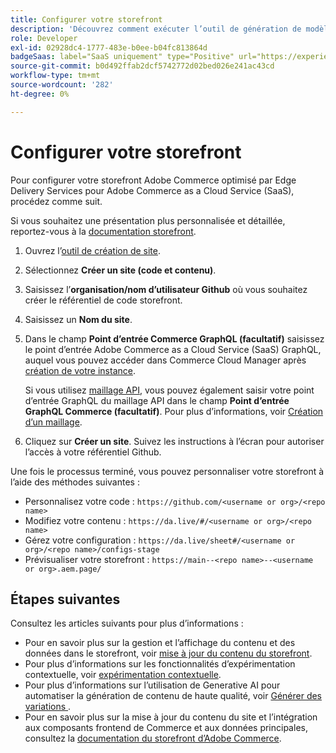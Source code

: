 ```yaml
---
title: Configurer votre storefront
description: 'Découvrez comment exécuter l’outil de génération de modèles automatique pour configurer votre storefront [!DNL Adobe Commerce as a Cloud Service] '
role: Developer
exl-id: 02928dc4-1777-483e-b0ee-b04fc813864d
badgeSaas: label="SaaS uniquement" type="Positive" url="https://experienceleague.adobe.com/en/docs/commerce/user-guides/product-solutions" tooltip="S’applique uniquement aux projets Adobe Commerce as a Cloud Service et Adobe Commerce Optimizer (infrastructure SaaS gérée par Adobe)."
source-git-commit: b0d492ffab2dcf5742772d02bed026e241ac43cd
workflow-type: tm+mt
source-wordcount: '282'
ht-degree: 0%

---
```


# Configurer votre storefront

Pour configurer votre storefront Adobe Commerce optimisé par Edge Delivery Services pour Adobe Commerce as a Cloud Service (SaaS), procédez comme suit.

Si vous souhaitez une présentation plus personnalisée et détaillée, reportez-vous à la [documentation storefront](https://experienceleague.adobe.com/developer/commerce/storefront/get-started/).

1. Ouvrez l’[outil de création de site](https://da.live/app/adobe-commerce/storefront-tools/tools/site-creator/site-creator).

1. Sélectionnez **Créer un site (code et contenu)**.

1. Saisissez l’**organisation/nom d’utilisateur Github** où vous souhaitez créer le référentiel de code storefront.

1. Saisissez un **Nom du site**.

1. Dans le champ **Point d’entrée Commerce GraphQL (facultatif)** saisissez le point d’entrée Adobe Commerce as a Cloud Service (SaaS) GraphQL, auquel vous pouvez accéder dans Commerce Cloud Manager après [création de votre instance](./getting-started.md#create-an-instance).

   Si vous utilisez [maillage API](https://developer.adobe.com/graphql-mesh-gateway/mesh/basic), vous pouvez également saisir votre point d’entrée GraphQL du maillage API dans le champ **Point d’entrée GraphQL Commerce (facultatif)**. Pour plus d’informations, voir [Création d’un maillage](https://developer.adobe.com/graphql-mesh-gateway/mesh/basic/create-mesh).

1. Cliquez sur **Créer un site**. Suivez les instructions à l’écran pour autoriser l’accès à votre référentiel Github.

Une fois le processus terminé, vous pouvez personnaliser votre storefront à l’aide des méthodes suivantes :

* Personnalisez votre code : `https://github.com/<username or org>/<repo name>`
* Modifiez votre contenu : `https://da.live/#/<username or org>/<repo name>`
* Gérez votre configuration : `https://da.live/sheet#/<username or org>/<repo name>/configs-stage`
* Prévisualiser votre storefront : `https://main--<repo name>--<username or org>.aem.page/`

## Étapes suivantes

Consultez les articles suivants pour plus d’informations :

* Pour en savoir plus sur la gestion et l’affichage du contenu et des données dans le storefront, voir [mise à jour du contenu du storefront](./use-cases.md#update-storefront-content).
* Pour plus d’informations sur les fonctionnalités d’expérimentation contextuelle, voir [expérimentation contextuelle](./use-cases.md#contextual-experimentation).
* Pour plus d’informations sur l’utilisation de Generative AI pour automatiser la génération de contenu de haute qualité, voir [ Générer des variations ](./use-cases.md#generate-variations).
* Pour en savoir plus sur la mise à jour du contenu du site et l’intégration aux composants frontend de Commerce et aux données principales, consultez la [documentation du storefront d’Adobe Commerce](https://experienceleague.adobe.com/developer/commerce/storefront/).
